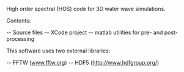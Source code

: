 High order spectral (HOS) code for 3D water wave simulations.

Contents:

-- Source files
-- XCode project
-- matlab utilities for pre- and post-processing

This software uses two external libraries:

-- FFTW (www.fftw.org)
-- HDF5 (http://www.hdfgroup.org/)
